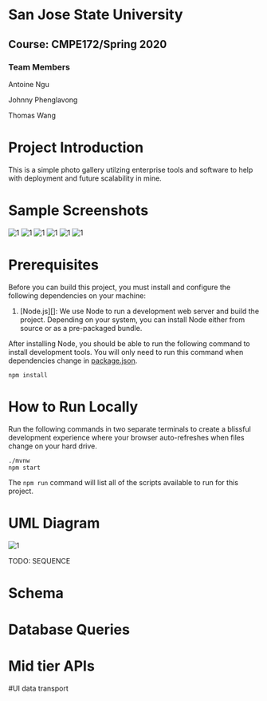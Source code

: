 # San Jose State University

## Course: CMPE172/Spring 2020

### Team Members
Antoine Ngu

Johnny Phenglavong

Thomas Wang

# Project Introduction
This is a simple photo gallery utilzing enterprise tools and software to help with deployment and future scalability in mine.

# Sample Screenshots
![1](https://i.imgur.com/z8FRzs7.png)
![1](https://i.imgur.com/7VpMmWc.png)
![1](https://i.imgur.com/JeGhidy.png)
![1](https://i.imgur.com/7NF7m5q.png)
![1](https://i.imgur.com/KDSJvix.png)
![1](https://i.imgur.com/ZYQ4fLL.png)

# Prerequisites

Before you can build this project, you must install and configure the following dependencies on your machine:

1. [Node.js][]: We use Node to run a development web server and build the project.
   Depending on your system, you can install Node either from source or as a pre-packaged bundle.

After installing Node, you should be able to run the following command to install development tools.
You will only need to run this command when dependencies change in [package.json](package.json).

    npm install
    
# How to Run Locally    

Run the following commands in two separate terminals to create a blissful development experience where your browser
auto-refreshes when files change on your hard drive.

    ./mvnw
    npm start

The `npm run` command will list all of the scripts available to run for this project.

# UML Diagram
![1](https://imgur.com/URBDd8q.png)

TODO: SEQUENCE

# Schema

# Database Queries

# Mid tier APIs

#UI data transport
